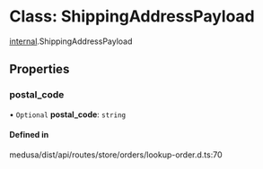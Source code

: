 # Class: ShippingAddressPayload

[internal](../modules/internal-41.md).ShippingAddressPayload

## Properties

### postal\_code

• `Optional` **postal\_code**: `string`

#### Defined in

medusa/dist/api/routes/store/orders/lookup-order.d.ts:70
